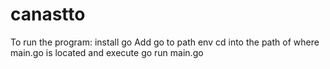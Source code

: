# canastto
To run the program:
install go
Add go to path env
cd into the path of where main.go is located and execute go run main.go 